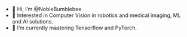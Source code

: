 - 👋 Hi, I’m @NobleBumblebee
- 👀 Interested in Computer Vision in robotics and medical imaging, ML and AI solutions.
- 🌱 I’m currently mastering Tensorflow and PyTorch.

<!---
NobleBumblebee/NobleBumblebee is a ✨ special ✨ repository because its `README.md` (this file) appears on your GitHub profile.
You can click the Preview link to take a look at your changes.

Have ideas on many interesting projects. Frontend / backend , mobile Android/IOS, ML/NN developers interested to do some new projects are welcomed to work together.
--->
